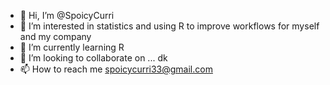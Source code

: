 - 👋 Hi, I’m @SpoicyCurri
- 👀 I’m interested in statistics and using R to improve workflows for myself and my company
- 🌱 I’m currently learning R
- 💞️ I’m looking to collaborate on ... dk
- 📫 How to reach me spoicycurri33@gmail.com

<!---
SpoicyCurri/SpoicyCurri is a ✨ special ✨ repository because its `README.md` (this file) appears on your GitHub profile.
You can click the Preview link to take a look at your changes.
--->
